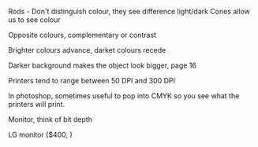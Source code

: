 Rods - Don't distinguish colour, they see difference light/dark
Cones allow us to see colour

Opposite colours, complementary or contrast

Brighter colours advance, darket colours recede

Darker background makes the object look bigger, page 16

Printers tend to range between 50 DPI and 300 DPI

In photoshop, sometimes useful to pop into CMYK so you see what the printers will print.

Monitor, think of bit depth

LG monitor ($400, )

